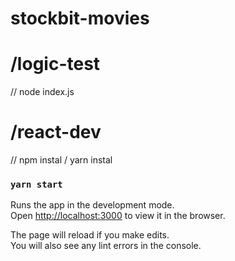 # stockbit-movies

# /logic-test
  // node index.js

# /react-dev
  // npm instal / yarn instal

  ### `yarn start`

Runs the app in the development mode.\
Open [http://localhost:3000](http://localhost:3000) to view it in the browser.

The page will reload if you make edits.\
You will also see any lint errors in the console.